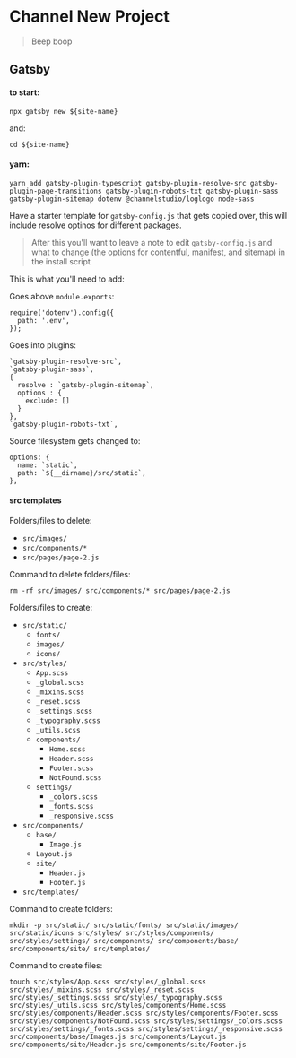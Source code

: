 # Channel New Project

> Beep boop

## Gatsby

#### to start:

```
npx gatsby new ${site-name}
```

and:

```
cd ${site-name}
```

#### yarn:

```
yarn add gatsby-plugin-typescript gatsby-plugin-resolve-src gatsby-plugin-page-transitions gatsby-plugin-robots-txt gatsby-plugin-sass gatsby-plugin-sitemap dotenv @channelstudio/loglogo node-sass
```

Have a starter template for `gatsby-config.js` that gets copied over, this will include resolve optinos for different packages.

> After this you'll want to leave a note to edit `gatsby-config.js` and what to change (the options for contentful, manifest, and sitemap) in the install script

This is what you'll need to add:

Goes above `module.exports`:

```
require('dotenv').config({
  path: '.env',
});
```

Goes into plugins:

```
`gatsby-plugin-resolve-src`,
`gatsby-plugin-sass`,
{
  resolve : `gatsby-plugin-sitemap`,
  options : {
    exclude: []
  }
},
`gatsby-plugin-robots-txt`,
```

Source filesystem gets changed to:

```
options: {
  name: `static`,
  path: `${__dirname}/src/static`,
},
```

#### src templates

Folders/files to delete: 

* `src/images/`
* `src/components/*`
* `src/pages/page-2.js`

Command to delete folders/files:

```
rm -rf src/images/ src/components/* src/pages/page-2.js
```

Folders/files to create: 

* `src/static/`
	* `fonts/`
	* `images/`
	* `icons/`
* `src/styles/`
	* `App.scss`
	* `_global.scss`
	* `_mixins.scss`
	* `_reset.scss`
	* `_settings.scss`
	* `_typography.scss`
	* `_utils.scss`
	* `components/`
		* `Home.scss`
		* `Header.scss`
		* `Footer.scss`
		* `NotFound.scss`
	* `settings/`
		* `_colors.scss`
		* `_fonts.scss`
		* `_responsive.scss`
* `src/components/`
	* `base/`
		* `Image.js`
	* `Layout.js`
	* `site/`
		* `Header.js`
		* `Footer.js`
* `src/templates/`

Command to create folders:

```
mkdir -p src/static/ src/static/fonts/ src/static/images/ src/static/icons src/styles/ src/styles/components/ src/styles/settings/ src/components/ src/components/base/ src/components/site/ src/templates/
```

Command to create files:

```
touch src/styles/App.scss src/styles/_global.scss src/styles/_mixins.scss src/styles/_reset.scss src/styles/_settings.scss src/styles/_typography.scss src/styles/_utils.scss src/styles/components/Home.scss src/styles/components/Header.scss src/styles/components/Footer.scss src/styles/components/NotFound.scss src/styles/settings/_colors.scss src/styles/settings/_fonts.scss src/styles/settings/_responsive.scss src/components/base/Images.js src/components/Layout.js src/components/site/Header.js src/components/site/Footer.js
```
